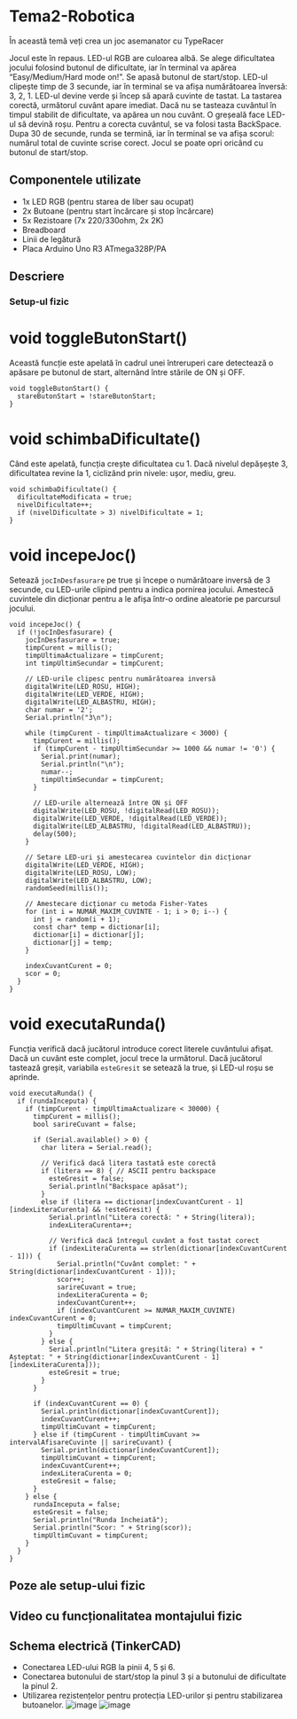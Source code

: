 # Tema2-Robotica
În această temă veți crea un joc asemanator cu TypeRacer

Jocul este în repaus. LED-ul RGB are culoarea albă.
Se alege dificultatea jocului folosind butonul de dificultate, iar în terminal va apărea “Easy/Medium/Hard mode on!”.
Se apasă butonul de start/stop.
LED-ul clipește timp de 3 secunde, iar în terminal se va afișa numărătoarea înversă: 3, 2, 1.
LED-ul devine verde și încep să apară cuvinte de tastat.
La tastarea corectă, următorul cuvânt apare imediat. Dacă nu se tasteaza cuvântul în timpul stabilit de dificultate, va apărea un nou cuvânt.
O greșeală face LED-ul să devină roșu. Pentru a corecta cuvântul, se va folosi tasta BackSpace.
Dupa 30 de secunde, runda se termină, iar în terminal se va afișa scorul: numărul total de cuvinte scrise corect.
Jocul se poate opri oricând cu butonul de start/stop.

## Componentele utilizate
- 1x LED RGB (pentru starea de liber sau ocupat)
- 2x Butoane (pentru start încărcare și stop încărcare)
- 5x Rezistoare (7x 220/330ohm, 2x 2K)
- Breadboard
- Linii de legătură
- Placa Arduino Uno R3 ATmega328P/PA

## Descriere

### Setup-ul fizic

# void toggleButonStart()

Această funcție este apelată în cadrul unei întreruperi care detectează o apăsare pe butonul de start, alternând între stările de ON și OFF.
```
void toggleButonStart() {
  stareButonStart = !stareButonStart;
}
```
# void schimbaDificultate()

 Când este apelată, funcția crește dificultatea cu 1. Dacă nivelul depășește 3, dificultatea revine la 1, ciclizând prin nivele: ușor, mediu, greu.

```
void schimbaDificultate() {
  dificultateModificata = true;
  nivelDificultate++;
  if (nivelDificultate > 3) nivelDificultate = 1;
}
```
# void incepeJoc()

Setează `jocInDesfasurare` pe true și începe o numărătoare inversă de 3 secunde, cu LED-urile clipind pentru a indica pornirea jocului. Amestecă cuvintele din dicționar pentru a le afișa într-o ordine aleatorie pe parcursul jocului.

```
void incepeJoc() {
  if (!jocInDesfasurare) {
    jocInDesfasurare = true;
    timpCurent = millis();
    timpUltimaActualizare = timpCurent;
    int timpUltimSecundar = timpCurent;
    
    // LED-urile clipesc pentru numărătoarea inversă
    digitalWrite(LED_ROSU, HIGH);
    digitalWrite(LED_VERDE, HIGH);
    digitalWrite(LED_ALBASTRU, HIGH);
    char numar = '2';
    Serial.println("3\n");

    while (timpCurent - timpUltimaActualizare < 3000) {
      timpCurent = millis();
      if (timpCurent - timpUltimSecundar >= 1000 && numar != '0') {
        Serial.print(numar);
        Serial.println("\n");
        numar--;
        timpUltimSecundar = timpCurent;
      }
      
      // LED-urile alternează între ON și OFF
      digitalWrite(LED_ROSU, !digitalRead(LED_ROSU));
      digitalWrite(LED_VERDE, !digitalRead(LED_VERDE));
      digitalWrite(LED_ALBASTRU, !digitalRead(LED_ALBASTRU));
      delay(500);
    }

    // Setare LED-uri și amestecarea cuvintelor din dicționar
    digitalWrite(LED_VERDE, HIGH);
    digitalWrite(LED_ROSU, LOW);
    digitalWrite(LED_ALBASTRU, LOW);
    randomSeed(millis());

    // Amestecare dicționar cu metoda Fisher-Yates
    for (int i = NUMAR_MAXIM_CUVINTE - 1; i > 0; i--) {
      int j = random(i + 1);
      const char* temp = dictionar[i];
      dictionar[i] = dictionar[j];
      dictionar[j] = temp;
    }

    indexCuvantCurent = 0;
    scor = 0;
  }
}
```

# void executaRunda()

Funcția verifică dacă jucătorul introduce corect literele cuvântului afișat. Dacă  un cuvânt este complet, jocul trece la următorul. Dacă jucătorul tastează greșit, variabila `esteGresit` se setează la true, și LED-ul roșu se aprinde.

```
void executaRunda() {
  if (rundaInceputa) {
    if (timpCurent - timpUltimaActualizare < 30000) {
      timpCurent = millis();
      bool sarireCuvant = false;

      if (Serial.available() > 0) {
        char litera = Serial.read();
        
        // Verifică dacă litera tastată este corectă
        if (litera == 8) { // ASCII pentru backspace
          esteGresit = false;
          Serial.println("Backspace apăsat");
        }
        else if (litera == dictionar[indexCuvantCurent - 1][indexLiteraCurenta] && !esteGresit) {
          Serial.println("Litera corectă: " + String(litera));
          indexLiteraCurenta++;

          // Verifică dacă întregul cuvânt a fost tastat corect
          if (indexLiteraCurenta == strlen(dictionar[indexCuvantCurent - 1])) {
            Serial.println("Cuvânt complet: " + String(dictionar[indexCuvantCurent - 1]));
            scor++;
            sarireCuvant = true;
            indexLiteraCurenta = 0;
            indexCuvantCurent++;
            if (indexCuvantCurent >= NUMAR_MAXIM_CUVINTE) indexCuvantCurent = 0;
            timpUltimCuvant = timpCurent;
          }
        } else {
          Serial.println("Litera greșită: " + String(litera) + " Așteptat: " + String(dictionar[indexCuvantCurent - 1][indexLiteraCurenta]));
          esteGresit = true;
        }
      }

      if (indexCuvantCurent == 0) {
        Serial.println(dictionar[indexCuvantCurent]);
        indexCuvantCurent++;
        timpUltimCuvant = timpCurent;
      } else if (timpCurent - timpUltimCuvant >= intervalAfisareCuvinte || sarireCuvant) {
        Serial.println(dictionar[indexCuvantCurent]);
        timpUltimCuvant = timpCurent;
        indexCuvantCurent++;
        indexLiteraCurenta = 0;
        esteGresit = false;
      }
    } else {
      rundaInceputa = false;
      esteGresit = false;
      Serial.println("Runda încheiată");
      Serial.println("Scor: " + String(scor));
      timpUltimCuvant = timpCurent;
    }
  }
}
```

## Poze ale setup-ului fizic

## Video cu funcționalitatea montajului fizic

## Schema electrică (TinkerCAD)
- Conectarea LED-ului RGB la pinii 4, 5 și 6.
- Conectarea butonului de start/stop la pinul 3 și a butonului de dificultate la pinul 2.
- Utilizarea rezistențelor pentru protecția LED-urilor și pentru stabilizarea butoanelor.
![image](https://github.com/user-attachments/assets/c1c928e0-20b4-4a91-a511-1710d7bc57bf)
![image](https://github.com/user-attachments/assets/76d42988-ca8d-46ec-88a9-ba43b72f44e1)





